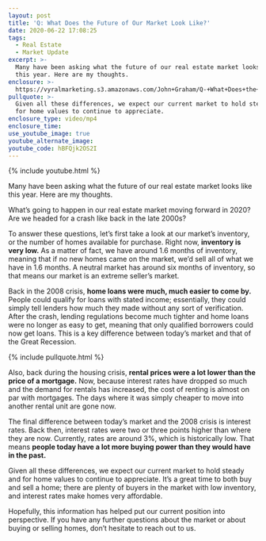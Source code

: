 ```yaml
---
layout: post
title: 'Q: What Does the Future of Our Market Look Like?'
date: 2020-06-22 17:08:25
tags:
  - Real Estate
  - Market Update
excerpt: >-
  Many have been asking what the future of our real estate market looks like
  this year. Here are my thoughts.
enclosure: >-
  https://vyralmarketing.s3.amazonaws.com/John+Graham/Q-+What+Does+the+Future+of+Our+Market+Look+Like_.mp4
pullquote: >-
  Given all these differences, we expect our current market to hold steady and
  for home values to continue to appreciate.
enclosure_type: video/mp4
enclosure_time:
use_youtube_image: true
youtube_alternate_image:
youtube_code: hBFQjk2OS2I
---
```


{% include youtube.html %}

Many have been asking what the future of our real estate market looks like this year. Here are my thoughts.

What’s going to happen in our real estate market moving forward in 2020? Are we headed for a crash like back in the late 2000s?&nbsp;

To answer these questions, let’s first take a look at our market’s inventory, or the number of homes available for purchase. Right now, **inventory is very low.** As a matter of fact, we have around 1.6 months of inventory, meaning that if no new homes came on the market, we’d sell all of what we have in 1.6 months. A neutral market has around six months of inventory, so that means our market is an extreme seller’s market.

Back in the 2008 crisis, **home loans were much, much easier to come by.** People could qualify for loans with stated income; essentially, they could simply tell lenders how much they made without any sort of verification. After the crash, lending regulations become much tighter and home loans were no longer as easy to get, meaning that only qualified borrowers could now get loans. This is a key difference between today’s market and that of the Great Recession.&nbsp;

{% include pullquote.html %}

Also, back during the housing crisis, **rental prices were a lot lower than the price of a mortgage.** Now, because interest rates have dropped so much and the demand for rentals has increased, the cost of renting is almost on par with mortgages. The days where it was simply cheaper to move into another rental unit are gone now.&nbsp;

The final difference between today’s market and the 2008 crisis is interest rates. Back then, interest rates were two or three points higher than where they are now. Currently, rates are around 3%, which is historically low. That means **people today have a lot more buying power than they would have in the past.&nbsp;**

Given all these differences, we expect our current market to hold steady and for home values to continue to appreciate. It’s a great time to both buy and sell a home; there are plenty of buyers in the market with low inventory, and interest rates make homes very affordable.&nbsp;&nbsp;

Hopefully, this information has helped put our current position into perspective. If you have any further questions about the market or about buying or selling homes, don’t hesitate to reach out to us.